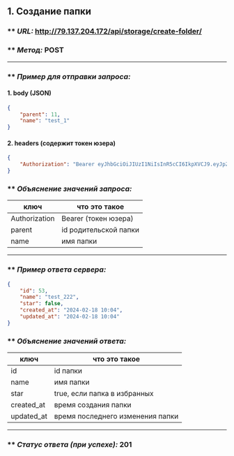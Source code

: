## 1. Создание папки

### ** _URL:_ http://79.137.204.172/api/storage/create-folder/

### ** _Метод:_ POST

<hr>

### ** _Пример для отправки запроса:_

#### 1. body (JSON)

```json
{
    "parent": 11,
    "name": "test_1"
}
```

#### 2. headers (содержит токен юзера)

```json
{
    "Authorization": "Bearer eyJhbGciOiJIUzI1NiIsInR5cCI6IkpXVCJ9.eyJpZCI6NSwiZXhwIjoxNzA2MjE5MjMyfQ.yMy6RiCFvhitLZ0IavmQS4P_O1-ksLQgaA8JsB3LLl0"
}
```

### ** _Объяснение значений запроса:_

| ключ          | что это такое         |
|---------------|-----------------------|
| Authorization | Bearer (токен юзера)  |
| parent        | id родительской папки |
| name          | имя папки             |

<hr>

### ** _Пример ответа сервера:_

```json
{
    "id": 53,
    "name": "test_222",
    "star": false,
    "created_at": "2024-02-18 10:04",
    "updated_at": "2024-02-18 10:04"
}
```

### ** _Объяснение значений ответа:_

| ключ       | что это такое                    |
|------------|----------------------------------|
| id         | id папки                         |
| name       | имя папки                        |
| star       | true, если папка в избранных     |
| created_at | время создания папки             |
| updated_at | время последнего изменения папки |

<hr>

### ** _Статус ответа (при успехе):_ 201
